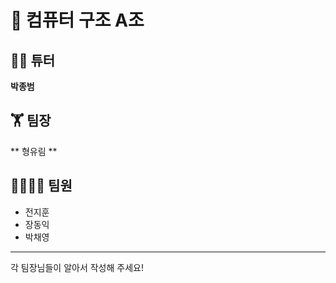 # 📝 컴퓨터 구조 A조 
## 👨‍💻 튜터
**박종범**
## 🏋 팀장
** 형유림 **
## 👨‍👨‍👧‍👦 팀원</br>
* 전지훈</br>
* 장동익</br>
* 박채영</br>
-------------
각 팀장님들이 알아서 작성해 주세요!